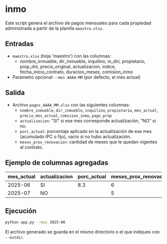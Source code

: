 # inmo

Este script genera el archivo de pagos mensuales para cada propiedad administrada a partir de la planilla `maestro.xlsx`.

## Entradas
- `maestro.xlsx` (hoja 'maestro') con las columnas:
  - nombre_inmueble, dir_inmueble, inquilino, in_dni, propietario, prop_dni, precio_original, actualizacion, indice, fecha_inicio_contrato, duracion_meses, comision_inmo
- Parámetro opcional `--mes AAAA-MM` (por defecto, el mes actual)

## Salida
- Archivo `pagos_AAAA_MM.xlsx` con las siguientes columnas:
  - `nombre_inmueble`, `dir_inmueble`, `inquilino`, `propietario`, `mes_actual`, `precio_mes_actual`, `comision_inmo`, `pago_prop`
  - `actualizacion`: "SI" si ese mes corresponde actualización, "NO" si no.
  - `porc_actual`: porcentaje aplicado en la actualización de ese mes (acumulado IPC o fijo), vacío si no hubo actualización.
  - `meses_prox_renovacion`: cantidad de meses que le quedan vigentes al contrato.

## Ejemplo de columnas agregadas
| mes_actual | actualizacion | porc_actual | meses_prox_renovacion |
|------------|---------------|-------------|----------------------|
| 2025-06    | SI            | 8.3         | 6                    |
| 2025-07    | NO            |             | 5                    |

## Ejecución

```bash
python app.py --mes 2025-06
```

El archivo generado se guarda en el mismo directorio o el que indiques con `--outdir`.
